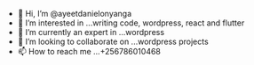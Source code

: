 - 👋 Hi, I’m @ayeetdanielonyanga
- 👀 I’m interested in ...writing code, wordpress, react and flutter
- 🌱 I’m currently an expert in ...wordpress
- 💞️ I’m looking to collaborate on ...wordpress projects
- 📫 How to reach me ...+256786010468

<!---
malabawikileaks/malabawikileaks is a ✨ special ✨ repository because its `README.md` (this file) appears on your GitHub profile.
You can click the Preview link to take a look at your changes.
--->
